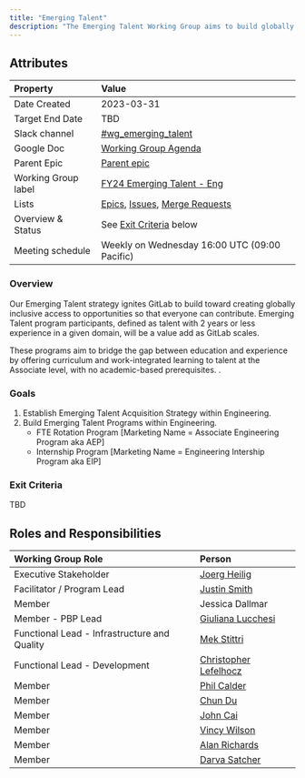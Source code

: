 ```yaml
---
title: "Emerging Talent"
description: "The Emerging Talent Working Group aims to build globally inclusive access to opportunities for those with 2 years or less experience in a domain"
---
```


## Attributes

| Property            | Value                                                                                                                                                                                                                                                                                                                       |
|:--------------------|:----------------------------------------------------------------------------------------------------------------------------------------------------------------------------------------------------------------------------------------------------------------------------------------------------------------------------|
| Date Created        | 2023-03-31                                                                                                                                                                                                                                                                                                                  |
| Target End Date     | TBD                                                                                                                                                                                                                                                                                                                         |
| Slack channel       | [#wg_emerging_talent](https://gitlab.slack.com/archives/C04R9F3377H)                                                                                                                                                                                                                                                        |
| Google Doc          | [Working Group Agenda](https://docs.google.com/document/d/1mrnbShkFYtuz3fTY1WNX8geKkZVKvyvyU65hdCZxw4g/edit#)                                                                                                                                                                                                               |
| Parent Epic         | [Parent epic](https://gitlab.com/groups/gitlab-com/-/epics/2162)                                                                                                                                                                                                                                                            |
| Working Group label | [FY24 Emerging Talent - Eng](https://gitlab.com/groups/gitlab-com/-/labels?subscribed=&search=FY24+Emerging+Talent+-+Eng)                                                                                                                                                                                                   |
| Lists               | [Epics](https://gitlab.com/groups/gitlab-com/-/epics?label_name%5B%5D=FY24+Emerging+Talent+-+Eng), [Issues](https://gitlab.com/groups/gitlab-com/-/issues?label_name%5B%5D=FY24+Emerging+Talent+-+Eng), [Merge Requests](https://gitlab.com/groups/gitlab-com/-/merge_requests?label_name%5B%5D=FY24+Emerging+Talent+-+Eng) |
| Overview & Status   | See [Exit Criteria](#exit-criteria) below                                                                                                                                                                                                                                                                                   |
| Meeting schedule    | Weekly on Wednesday 16:00 UTC (09:00 Pacific)                                                                                                                                                                                                                                                                               |

### Overview

Our Emerging Talent strategy ignites GitLab to build toward creating globally inclusive access to opportunities so that everyone can contribute. Emerging Talent program participants, defined as talent with 2 years or less experience in a given domain, will be a value add as GitLab scales.

These programs aim to bridge the gap between education and experience by offering curriculum and work-integrated learning to talent at the Associate level, with no academic-based prerequisites.
.

### Goals

1. Establish Emerging Talent Acquisition Strategy within Engineering.
1. Build Emerging Talent Programs within Engineering.
    - FTE Rotation Program [Marketing Name = Associate Engineering Program aka AEP]
    - Internship Program [Marketing Name = Engineering Intership Program aka EIP]

### Exit Criteria

TBD

## Roles and Responsibilities

| Working Group Role    | Person                                                                          |
|:----------------------|:--------------------------------------------------------------------------------|
| Executive Stakeholder | [Joerg Heilig](https://about.gitlab.com/company/team/#joergheilig)                              |
| Facilitator / Program Lead          | [Justin Smith](https://about.gitlab.com/company/team/#jwrs)                     |
| Member           | Jessica Dallmar |
| Member - PBP Lead            | [Giuliana Lucchesi](https://about.gitlab.com/company/team/#glucchesi) |
| Functional Lead - Infrastructure and Quality | [Mek Stittri](https://about.gitlab.com/company/team/#meks)|
| Functional Lead - Development  | [Christopher Lefelhocz](https://about.gitlab.com/company/team/#clefelhocz1)|
| Member                | [Phil Calder](https://about.gitlab.com/company/team/#pcalder)                              |
| Member                | [Chun Du](https://about.gitlab.com/company/team/#cdu1)                              |
| Member                | [John Cai](https://about.gitlab.com/company/team/#jcaigitlab)                              |
| Member                | [Vincy Wilson](https://about.gitlab.com/company/team/#vincywilson) |
| Member                | [Alan Richards](https://about.gitlab.com/company/team/#alanrichards) |
| Member                | [Darva Satcher](https://about.gitlab.com/company/team/#dsatcher) |
